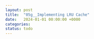 ```yaml
---
layout: post
title:  "05g__Implementing LRU Cache"
date:   2024-01-01 00:00:00 +0000
categories: 
status: todo
---
```

